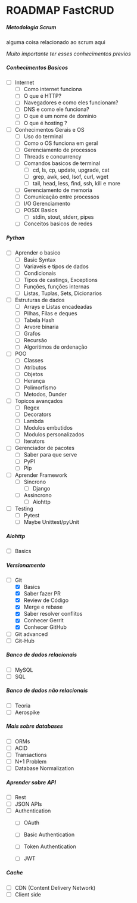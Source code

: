 # ROADMAP FastCRUD


##### Metodologia Scrum
alguma coisa relacionado ao scrum aqui

*Muito importante ter esses conhecimentos previos*

##### Conhecimentos Basicos
- [ ] Internet
	- [ ]  Como internet funciona
	- [ ] O que é HTTP?
	- [ ] Navegadores e como eles funcionam?
	- [ ] DNS e como ele funciona?
	- [ ] O que é um nome de dominio
	- [ ] O que é hosting ?
- [ ] Conhecimentos Gerais e OS
	- [ ] Uso do terminal
	- [ ] Como o OS funciona em geral
	- [ ] Gerenciamento de processos
	- [ ] Threads e concurrency
	- [ ] Comandos basicos de terminal
		- [ ] cd, ls, cp, update, upgrade, cat
		- [ ] grep, awk, sed, lsof, curl, wget
		- [ ] tail, head, less, find, ssh, kill e more
	- [ ] Gerenciamento de memoria
	- [ ] Comunicação entre processos
	- [ ] I/O Gerenciamento
	- [ ] POSIX Basics
		- [ ] stdin, stout, stderr, pipes
	- [ ] Conceitos basicos de redes

##### Python
- [ ] Aprender o basico
	- [ ] Basic Syntax
	- [ ] Variaveis e tipos de dados
	- [ ] Condicionais
	- [ ] Tipos de castings, Exceptions
	- [ ] Funções, funções internas
	- [ ] Listas, Tuplas, Sets, Dicionarios
- [ ] Estruturas de dados
	- [ ] Arrays e Listas encadeadas
	- [ ] Pilhas, Filas e deques
	- [ ] Tabela Hash
	- [ ] Arvore binaria
	- [ ] Grafos
	- [ ] Recursão
	- [ ] Algoritimos de ordenação
- [ ] POO
	- [ ] Classes
	- [ ] Atributos
	- [ ] Objetos
	- [ ] Herança
	- [ ] Polimorfismo
	- [ ] Metodos, Dunder
- [ ] Topicos avançados
	- [ ] Regex
	- [ ] Decorators
	- [ ] Lambda
	- [ ] Modulos embutidos
	- [ ] Modulos personalizados
	- [ ] Iterators
- [ ] Gerenciador de pacotes
	- [ ] Saber para que serve
	- [ ] PyPI
	- [ ] Pip
- [ ] Aprender Framework
	- [ ] Sincrono
		- [ ] Django
	- [ ] Assincrono
		- [ ] Aiohttp
- [ ] Testing
	- [ ] Pytest
	- [ ] Maybe Unittest/pyUnit

##### Aiohttp
- [ ] Basics

##### Versionamento
- [ ] Git
	- [x] Basics
    - [x] Saber fazer PR
    - [x] Review de Código
    - [x] Merge e rebase
    - [x] Saber resolver conflitos
    - [x] Conhecer Gerrit
    - [x] Conhecer GitHub
- [ ] Git advanced
- [ ] Git-Hub

##### Banco de dados relacionais
- [ ] MySQL
- [ ] SQL
##### Banco de dados não relacionais
- [ ] Teoria
- [ ] Aerospike

##### Mais sobre databases
- [ ] ORMs
- [ ] ACID
- [ ] Transactions
- [ ] N+1 Problem
- [ ] Database Normalization

##### Aprender sobre API
- [ ] Rest
- [ ] JSON APIs
- [ ] Authentication
	- [ ] OAuth
	- [ ] Basic Authentication
	- [ ] Token Authentication
	- [ ] JWT


##### Cache
- [ ] CDN (Content Delivery Network)
- [ ] Client side